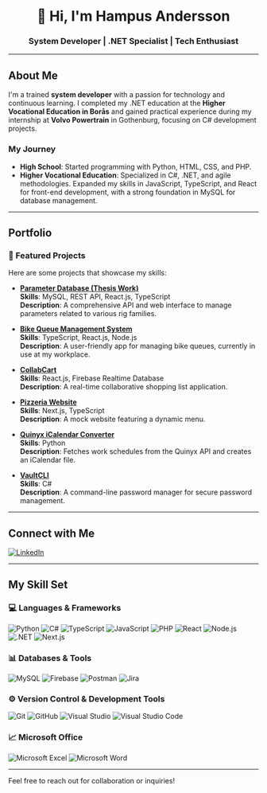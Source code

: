 <h1 align="center">👋 Hi, I'm Hampus Andersson</h1>
<h3 align="center">System Developer | .NET Specialist | Tech Enthusiast</h3>

---

## About Me

I'm a trained **system developer** with a passion for technology and continuous learning. I completed my .NET education at the **Higher Vocational Education in Borås** and gained practical experience during my internship at **Volvo Powertrain** in Gothenburg, focusing on C# development projects.

### My Journey
- **High School**: Started programming with Python, HTML, CSS, and PHP.
- **Higher Vocational Education**: Specialized in C#, .NET, and agile methodologies. Expanded my skills in JavaScript, TypeScript, and React for front-end development, with a strong foundation in MySQL for database management.

---

## Portfolio

### 🚀 Featured Projects
Here are some projects that showcase my skills:

- **[Parameter Database (Thesis Work)](https://github.com/HampusAndersson01/Parameter-Database)**  
  **Skills**: MySQL, REST API, React.js, TypeScript  
  **Description**: A comprehensive API and web interface to manage parameters related to various rig families.

- **[Bike Queue Management System](https://github.com/HampusAndersson01/BikeQueueWeb)**  
  **Skills**: TypeScript, React.js, Node.js  
  **Description**: A user-friendly app for managing bike queues, currently in use at my workplace.

- **[CollabCart](https://github.com/HampusAndersson01/CollabCart)**  
  **Skills**: React.js, Firebase Realtime Database  
  **Description**: A real-time collaborative shopping list application.

- **[Pizzeria Website](https://github.com/HampusAndersson01/pizzeria-website)**  
  **Skills**: Next.js, TypeScript  
  **Description**: A mock website featuring a dynamic menu.

- **[Quinyx iCalendar Converter](https://github.com/HampusAndersson01/Quinyx-iCalendar-Converter)**  
  **Skills**: Python  
  **Description**: Fetches work schedules from the Quinyx API and creates an iCalendar file.

- **[VaultCLI](https://github.com/HampusAndersson01/VaultCLI)**  
  **Skills**: C#  
  **Description**: A command-line password manager for secure password management.

---

## Connect with Me

[![LinkedIn](https://img.shields.io/badge/linkedin-%230077B5.svg?style=for-the-badge&logo=linkedin&logoColor=white)](https://linkedin.com/in/hampus-a-0957b9140)

---

## My Skill Set

### 💻 Languages & Frameworks
![Python](https://img.shields.io/badge/python-3670A0?style=for-the-badge&logo=python&logoColor=ffdd54)
![C#](https://img.shields.io/badge/c%23-%23239120.svg?style=for-the-badge&logo=c-sharp&logoColor=white)
![TypeScript](https://img.shields.io/badge/typescript-%23007ACC.svg?style=for-the-badge&logo=typescript&logoColor=white)
![JavaScript](https://img.shields.io/badge/JavaScript-F7DF1E?style=for-the-badge&logo=javascript&logoColor=black)
![PHP](https://img.shields.io/badge/php-%23777BB4.svg?style=for-the-badge&logo=php&logoColor=white)
![React](https://img.shields.io/badge/react-%2320232a.svg?style=for-the-badge&logo=react&logoColor=%2361DAFB)
![Node.js](https://img.shields.io/badge/node.js-6DA55F?style=for-the-badge&logo=node.js&logoColor=white)
![.NET](https://img.shields.io/badge/.NET-5C2D91?style=for-the-badge&logo=.net&logoColor=white)
![Next.js](https://img.shields.io/badge/next.js-black?style=for-the-badge&logo=next.js&logoColor=white)

### 📊 Databases & Tools
![MySQL](https://img.shields.io/badge/mysql-%2300f.svg?style=for-the-badge&logo=mysql&logoColor=white)
![Firebase](https://img.shields.io/badge/Firebase-FFCA28?style=for-the-badge&logo=firebase&logoColor=black)
![Postman](https://img.shields.io/badge/Postman-FF6C37?style=for-the-badge&logo=postman&logoColor=red)
![Jira](https://img.shields.io/badge/jira-%230A0FFF.svg?style=for-the-badge&logo=jira&logoColor=white)

### ⚙️ Version Control & Development Tools
![Git](https://img.shields.io/badge/git-%23F05033.svg?style=for-the-badge&logo=git&logoColor=white)
![GitHub](https://img.shields.io/badge/github-%23121011.svg?style=for-the-badge&logo=github&logoColor=white)
![Visual Studio](https://img.shields.io/badge/Visual_Studio-5C2D91?style=for-the-badge&logo=visual-studio&logoColor=white)
![Visual Studio Code](https://img.shields.io/badge/Visual_Studio_Code-007ACC?style=for-the-badge&logo=visual-studio-code&logoColor=white)

### 📈 Microsoft Office
![Microsoft Excel](https://img.shields.io/badge/Microsoft_Excel-217346?style=for-the-badge&logo=microsoft-excel&logoColor=white)
![Microsoft Word](https://img.shields.io/badge/Microsoft_Word-2B579A?style=for-the-badge&logo=microsoft-word&logoColor=white)

---

Feel free to reach out for collaboration or inquiries!
